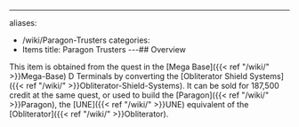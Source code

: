 ---
aliases:
- /wiki/Paragon-Trusters
categories:
- Items
title: Paragon Trusters
---## Overview

This item is obtained from the quest in the [Mega Base]({{< ref "/wiki/" >}}Mega-Base) D Terminals by converting the [Obliterator Shield Systems]({{< ref "/wiki/" >}}Obliterator-Shield-Systems). It can be sold for 187,500 credit at the same quest, or used to build the [Paragon]({{< ref "/wiki/" >}}Paragon), the [UNE]({{< ref "/wiki/" >}}UNE) equivalent of the [Obliterator]({{< ref "/wiki/" >}}Obliterator).